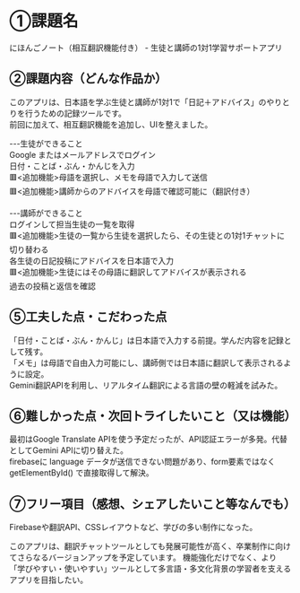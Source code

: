 # ①課題名
にほんごノート（相互翻訳機能付き） - 生徒と講師の1対1学習サポートアプリ

## ②課題内容（どんな作品か）

このアプリは、日本語を学ぶ生徒と講師が1対1で「日記＋アドバイス」のやりとりを行うための記録ツールです。<br>
前回に加えて、相互翻訳機能を追加し、UIを整えました。

---生徒ができること<br>
Google またはメールアドレスでログイン<br>
日付・ことば・ぶん・かんじを入力<br>
🟥<追加機能>母語を選択し、メモを母語で入力して送信<br>
🟥<追加機能>講師からのアドバイスを母語で確認可能に（翻訳付き）<br>

---講師ができること<br>
ログインして担当生徒の一覧を取得<br>
🟥<追加機能>生徒の一覧から生徒を選択したら、その生徒との1対1チャットに切り替わる<br>
各生徒の日記投稿にアドバイスを日本語で入力<br>
🟥<追加機能>生徒にはその母語に翻訳してアドバイスが表示される<br>
過去の投稿と返信を確認<br>

## ⑤工夫した点・こだわった点
「日付・ことば・ぶん・かんじ」は日本語で入力する前提。学んだ内容を記録として残す。<br>
「メモ」は母語で自由入力可能にし、講師側では日本語に翻訳して表示されるように設定。<br>
Gemini翻訳APIを利用し、リアルタイム翻訳による言語の壁の軽減を試みた。<br>

## ⑥難しかった点・次回トライしたいこと（又は機能）
最初はGoogle Translate APIを使う予定だったが、API認証エラーが多発。代替としてGemini APIに切り替えた。<br>
firebaseに language データが送信できない問題があり、form要素ではなく getElementById() で直接取得して解決。<br>

## ⑦フリー項目（感想、シェアしたいこと等なんでも）
Firebaseや翻訳API、CSSレイアウトなど、学びの多い制作になった。

このアプリは、翻訳チャットツールとしても発展可能性が高く、卒業制作に向けてさらなるバージョンアップを予定しています。
機能強化だけでなく、より「学びやすい・使いやすい」ツールとして多言語・多文化背景の学習者を支えるアプリを目指したい。<br>

